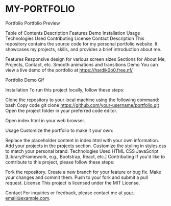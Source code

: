 # MY-PORTFOLIO
Portfolio
Portfolio Preview

Table of Contents
Description
Features
Demo
Installation
Usage
Technologies Used
Contributing
License
Contact
Description
This repository contains the source code for my personal portfolio website. It showcases my projects, skills, and provides a brief introduction about me.

Features
Responsive design for various screen sizes
Sections for About Me, Projects, Contact, etc.
Smooth animations and transitions
Demo
You can view a live demo of the portfolio at https://hardik0o0.free.nf/

Portfolio Demo Gif

Installation
To run this project locally, follow these steps:

Clone the repository to your local machine using the following command:
bash
Copy code
git clone https://github.com/your-username/portfolio.git
Open the project folder in your preferred code editor.

Open index.html in your web browser.

Usage
Customize the portfolio to make it your own:

Replace the placeholder content in index.html with your own information.
Add your projects in the projects section.
Customize the styling in styles.css to match your personal brand.
Technologies Used
HTML
CSS
JavaScript
[Library/Framework, e.g., Bootstrap, React, etc.]
Contributing
If you'd like to contribute to this project, please follow these steps:

Fork the repository.
Create a new branch for your feature or bug fix.
Make your changes and commit them.
Push to your fork and submit a pull request.
License
This project is licensed under the MIT License.

Contact
For inquiries or feedback, please contact me at your-email@example.com.

